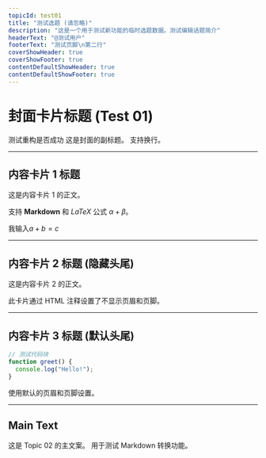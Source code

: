```yaml
---
topicId: test01
title: "测试选题 (请忽略)"
description: "这是一个用于测试新功能的临时选题数据。测试编辑话题简介"
headerText: "@测试用户"
footerText: "测试页脚\n第二行"
coverShowHeader: true
coverShowFooter: true
contentDefaultShowHeader: true
contentDefaultShowFooter: true
---
```


# 封面卡片标题 (Test 01)
测试重构是否成功
这是封面的副标题。
支持换行。

---

## 内容卡片 1 标题

这是内容卡片 1 的正文。

支持 **Markdown** 和 $LaTeX$ 公式 $\alpha + \beta$。

我输入$a+b=c$

---

## 内容卡片 2 标题 (隐藏头尾)

<!-- cardShowHeader: false -->
<!-- cardShowFooter: false -->
这是内容卡片 2 的正文。

此卡片通过 HTML 注释设置了不显示页眉和页脚。

---

## 内容卡片 3 标题 (默认头尾)

```javascript
// 测试代码块
function greet() {
  console.log("Hello!");
}
```

使用默认的页眉和页脚设置。

---

## Main Text

这是 Topic 02 的主文案。
用于测试 Markdown 转换功能。 